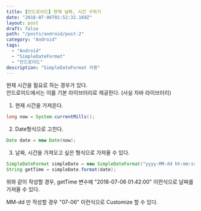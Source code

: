 ```yaml
---
title: [안드로이드] 현재 날짜, 시간 구하기
date: "2018-07-06T01:52:32.169Z"
layout: post
draft: false
path: "/posts/android/post-2"
category: "Android"
tags:
  - "Android"
  - "SimpleDateFormat"
  - "안드로이드"
description: "SimpleDateFormat 이용"
---
```


현재 시간을 필요로 하는 경우가 있다.  
안드로이드에서는 이를 기본 라이브러리로 제공한다. (사실 자바 라이브러리)

1. 현재 시간을 가져온다.
  ```Java
  long now = System.currentMills();
  ```
2. Date형식으로 고친다.
  ```Java
  Date date = new Date(now);
  ```

3. 날짜, 시간을 가져오고 싶은 형식으로 가져올 수 있다.
  ```Java
  SimpleDateFormat simpleDate = new SimpleDateFormat("yyyy-MM-dd hh:mm:ss");
  String getTime = simpleDate.format(date);
  ```

위와 같이 작성할 경우, getTime 변수에 "2018-07-06 01:42:00" 이런식으로 날짜를 가져올 수 있다.

MM-dd 만 작성할 경우 "07-06" 이런식으로 Customize 할 수 있다.
